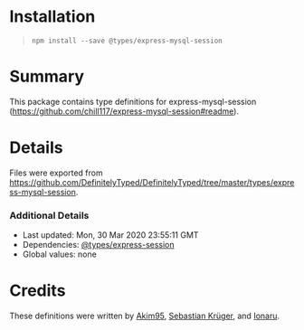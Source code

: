# Installation
> `npm install --save @types/express-mysql-session`

# Summary
This package contains type definitions for express-mysql-session (https://github.com/chill117/express-mysql-session#readme).

# Details
Files were exported from https://github.com/DefinitelyTyped/DefinitelyTyped/tree/master/types/express-mysql-session.

### Additional Details
 * Last updated: Mon, 30 Mar 2020 23:55:11 GMT
 * Dependencies: [@types/express-session](https://npmjs.com/package/@types/express-session)
 * Global values: none

# Credits
These definitions were written by [Akim95](https://github.com/Akim95), [Sebastian Krüger](https://github.com/mathe42), and [Ionaru](https://github.com/Ionaru).
